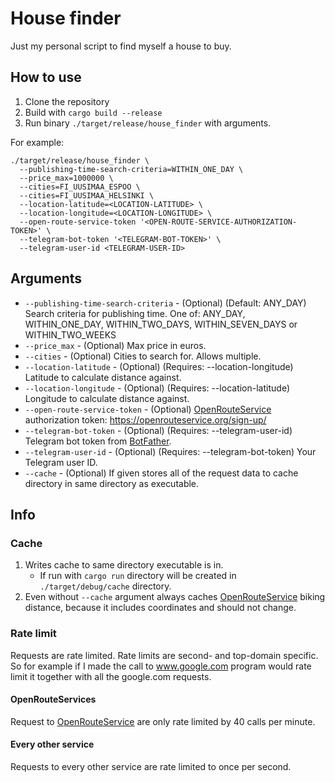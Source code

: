 # House finder
Just my personal script to find myself a house to buy.

## How to use
1. Clone the repository
2. Build with `cargo build --release`
3. Run binary `./target/release/house_finder` with arguments.

For example:
```shell
./target/release/house_finder \
  --publishing-time-search-criteria=WITHIN_ONE_DAY \
  --price_max=1000000 \
  --cities=FI_UUSIMAA_ESPOO \
  --cities=FI_UUSIMAA_HELSINKI \
  --location-latitude=<LOCATION-LATITUDE> \
  --location-longitude=<LOCATION-LONGITUDE> \
  --open-route-service-token '<OPEN-ROUTE-SERVICE-AUTHORIZATION-TOKEN>' \
  --telegram-bot-token '<TELEGRAM-BOT-TOKEN>' \
  --telegram-user-id <TELEGRAM-USER-ID>
```

## Arguments
- `--publishing-time-search-criteria` - (Optional) (Default: ANY_DAY) Search criteria for publishing time. One of: ANY_DAY, WITHIN_ONE_DAY, WITHIN_TWO_DAYS, WITHIN_SEVEN_DAYS or WITHIN_TWO_WEEKS
- `--price_max` - (Optional) Max price in euros.
- `--cities` - (Optional) Cities to search for. Allows multiple.
- `--location-latitude` - (Optional) (Requires: --location-longitude) Latitude to calculate distance against.
- `--location-longitude` - (Optional) (Requires: --location-latitude) Longitude to calculate distance against.
- `--open-route-service-token` - (Optional) [OpenRouteService](https://openrouteservice.org/) authorization token: https://openrouteservice.org/sign-up/
- `--telegram-bot-token` - (Optional) (Requires: --telegram-user-id) Telegram bot token from [BotFather](https://telegram.me/BotFather).
- `--telegram-user-id` - (Optional) (Requires: --telegram-bot-token) Your Telegram user ID.
- `--cache` - (Optional) If given stores all of the request data to cache directory in same directory as executable.

## Info

### Cache
1. Writes cache to same directory executable is in.
   - If run with `cargo run` directory will be created in `./target/debug/cache` directory.
1. Even without `--cache` argument always caches [OpenRouteService](https://openrouteservice.org/) biking distance, because it includes coordinates and should not change.

### Rate limit
Requests are rate limited.
Rate limits are second- and top-domain specific.
So for example if I made the call to www.google.com program would rate limit it together with all the google.com requests.

#### OpenRouteServices
Request to [OpenRouteService](https://openrouteservice.org/) are only rate limited by 40 calls per minute.

#### Every other service
Requests to every other service are rate limited to once per second.
